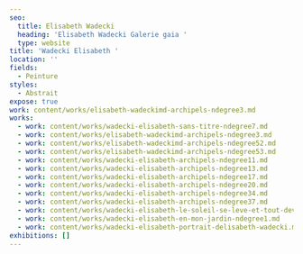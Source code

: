```yaml
---
seo:
  title: Elisabeth Wadecki
  heading: 'Elisabeth Wadecki Galerie gaia '
  type: website
title: 'Wadecki Elisabeth '
location: ''
fields:
  - Peinture
styles:
  - Abstrait
expose: true
work: content/works/elisabeth-wadeckimd-archipels-ndegree3.md
works:
  - work: content/works/wadecki-elisabeth-sans-titre-ndegree7.md
  - work: content/works/elisabeth-wadeckimd-archipels-ndegree3.md
  - work: content/works/elisabeth-wadeckimd-archipels-ndegree52.md
  - work: content/works/elisabeth-wadeckimd-archipels-ndegree53.md
  - work: content/works/wadecki-elisabeth-archipels-ndegree11.md
  - work: content/works/wadecki-elisabeth-archipels-ndegree13.md
  - work: content/works/wadecki-elisabeth-archipels-ndegree17.md
  - work: content/works/wadecki-elisabeth-archipels-ndegree20.md
  - work: content/works/wadecki-elisabeth-archipels-ndegree34.md
  - work: content/works/wadecki-elisabeth-archipels-ndegree37.md
  - work: content/works/wadecki-elisabeth-le-soleil-se-leve-et-tout-devient-nuit.md
  - work: content/works/wadecki-elisabeth-en-mon-jardin-ndegree1.md
  - work: content/works/wadecki-elisabeth-portrait-delisabeth-wadecki.md
exhibitions: []
---
```


